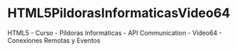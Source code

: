 # HTML5PildorasInformaticasVideo64
HTML5 - Curso - Píldoras Informáticas - API Communication - Vídeo64 - Conexiones Remotas y Eventos

